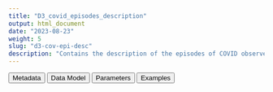 ```yaml
---
title: "D3_covid_episodes_description"
output: html_document
date: "2023-08-23"
weight: 5
slug: "d3-cov-epi-desc"
description: "Contains the description of the episodes of COVID observed in all persons in the study population. Each episode is separated from the next by at least 60 days"
---
```


<script src="/rmarkdown-libs/core-js/shim.min.js"></script>
<script src="/rmarkdown-libs/react/react.min.js"></script>
<script src="/rmarkdown-libs/react/react-dom.min.js"></script>
<script src="/rmarkdown-libs/reactwidget/react-tools.js"></script>
<script src="/rmarkdown-libs/htmlwidgets/htmlwidgets.js"></script>
<link href="/rmarkdown-libs/reactable/reactable.css" rel="stylesheet" />
<script src="/rmarkdown-libs/reactable-binding/reactable.js"></script>
<div class="tab">
<button class="tablinks" onclick="openCity(event, &#39;Metadata&#39;)" id="defaultOpen">Metadata</button>
<button class="tablinks" onclick="openCity(event, &#39;Data Model&#39;)">Data Model</button>
<button class="tablinks" onclick="openCity(event, &#39;Parameters&#39;)">Parameters</button>
<button class="tablinks" onclick="openCity(event, &#39;Examples&#39;)">Examples</button>
</div>
<div id="Metadata" class="tabcontent">
<div id="htmlwidget-1" class="reactable html-widget " style="width:auto;height:600px;"></div>
<script type="application/json" data-for="htmlwidget-1">{"x":{"tag":{"name":"Reactable","attribs":{"data":{"medatata_name":["Name of the dataset","Content of the dataset","Unit of observation","Dataset where the list of UoOs is fully listed and with 1 record per UoO","How many observations per UoO","Variables capturing the UoO","Primary key","Parameters",null,null,null,null,null,null,null,null,null,null,null,null],"metadata_content":["D3_covid_episodes_description","contains the description of the episodes of COVID observed in all persons in the study population. Each episode is separated from the next by at least 60 days","a person in the study population D4_study_population","D4_study_population","as many as the observed episodes of COVID (>=0)","person_id","person_id date",null,null,null,null,null,null,null,null,null,null,null,null,null]},"columns":[{"id":"medatata_name","name":"medatata_name","type":"character"},{"id":"metadata_content","name":"metadata_content","type":"character"}],"sortable":false,"searchable":true,"pagination":false,"highlight":true,"bordered":true,"striped":true,"style":{"maxWidth":1800},"height":"600px","dataKey":"762b1ba3809553072dc4c2aa0039f341"},"children":[]},"class":"reactR_markup"},"evals":[],"jsHooks":[]}</script>
</div>
<div id="Data Model" class="tabcontent">
<div id="htmlwidget-2" class="reactable html-widget " style="width:auto;height:600px;"></div>
<script type="application/json" data-for="htmlwidget-2">{"x":{"tag":{"name":"Reactable","attribs":{"data":{"VarName":["person_id","date","n","covid_narrow_hosp_m_hospitalisation_primary","covid_narrow_hosp_m_hospitalisation_secondary","covid_registry","covid_test_positive","year",null,null,null,null,null,null,null,null,null,null,null,null],"Description":["unique person identifier",null,null,null,null,null,null,null,null,null,null,null,null,null,null,null,null,null,null,null],"Format":["character","date",null,null,null,null,null,null,null,null,null,null,null,null,null,null,null,null,null,null],"Vocabulary":["from CDM PERSONS",null,null,null,null,null,null,null,null,null,null,null,null,null,null,null,null,null,null,null],"Parameters":[null,null,null,null,null,null,null,null,null,null,null,null,null,null,null,null,null,null,null,null],"Notes and examples":[null,null,null,null,null,null,null,null,null,null,null,null,null,null,null,null,null,null,null,null],"Source tables and variables":[null,null,null,null,null,null,null,null,null,null,null,null,null,null,null,null,null,null,null,null],"Retrieved":[null,null,null,null,null,null,null,null,null,null,null,null,null,null,null,null,null,null,null,null],"Calculated":["yes","yes",null,null,null,null,null,null,null,null,null,null,null,null,null,null,null,null,null,null],"Algorithm_id":[null,null,null,null,null,null,null,null,null,null,null,null,null,null,null,null,null,null,null,null],"Rule":["selected from D4_study_population/person_id based on whether there is at least a covid episode, sources for episode are datasource-specific","# OVERALL STRATEGY \r\n# 1 rbind all files that imply covid\r\n# 2 remove recods closer than 60 days to a previous record\r\n# 3 filter only episodes occurring during the study period and save",null,null,null,null,null,null,null,null,null,null,null,null,null,null,null,null,null,null]},"columns":[{"id":"VarName","name":"VarName","type":"character"},{"id":"Description","name":"Description","type":"character"},{"id":"Format","name":"Format","type":"character"},{"id":"Vocabulary","name":"Vocabulary","type":"character"},{"id":"Parameters","name":"Parameters","type":"logical"},{"id":"Notes and examples","name":"Notes and examples","type":"logical"},{"id":"Source tables and variables","name":"Source tables and variables","type":"logical"},{"id":"Retrieved","name":"Retrieved","type":"logical"},{"id":"Calculated","name":"Calculated","type":"character"},{"id":"Algorithm_id","name":"Algorithm_id","type":"logical"},{"id":"Rule","name":"Rule","type":"character"}],"sortable":false,"searchable":true,"pagination":false,"highlight":true,"bordered":true,"striped":true,"style":{"maxWidth":1800},"height":"600px","dataKey":"b206840ce325daa831a2c1216092f47b"},"children":[]},"class":"reactR_markup"},"evals":[],"jsHooks":[]}</script>
</div>
<div id="Parameters" class="tabcontent">
<div id="htmlwidget-3" class="reactable html-widget " style="width:auto;height:600px;"></div>
<script type="application/json" data-for="htmlwidget-3">{"x":{"tag":{"name":"Reactable","attribs":{"data":{"parameter in the variable name":[null,null,null,null,null,null,null,null,null,null,null,null,null,null,null,null,null,null,null,null],"values":[null,null,null,null,null,null,null,null,null,null,null,null,null,null,null,null,null,null,null,null],"name of macro":[null,null,null,null,null,null,null,null,null,null,null,null,null,null,null,null,null,null,null,null]},"columns":[{"id":"parameter in the variable name","name":"parameter in the variable name","type":"logical"},{"id":"values","name":"values","type":"logical"},{"id":"name of macro","name":"name of macro","type":"logical"}],"sortable":false,"searchable":true,"pagination":false,"highlight":true,"bordered":true,"striped":true,"style":{"maxWidth":1800},"height":"600px","dataKey":"f545894952d01490ab535e7af1d88bc2"},"children":[]},"class":"reactR_markup"},"evals":[],"jsHooks":[]}</script>
</div>
<div id="Examples" class="tabcontent">
<div id="htmlwidget-4" class="reactable html-widget " style="width:auto;height:600px;"></div>
<script type="application/json" data-for="htmlwidget-4">{"x":{"tag":{"name":"Reactable","attribs":{"data":{"person_id":["ECVM210900001","ECVM210900008","ECVM210900010","ECVM210900010","ECVM210900034","ECVM210900038","ECVM210900042","ECVM210900049","ECVM210900054","ECVM210900067","ECVM210900068","ECVM210900075","ECVM210900107","ECVM210900129","ECVM210900184","ECVM210900235","ECVM210900236","ECVM210900366","ECVM210900371","ECVM210900416"],"date":["2021-01-01T00:00:00Z","2021-02-11T00:00:00Z","2021-01-12T00:00:00Z","2021-05-12T00:00:00Z","2021-01-16T00:00:00Z","2021-02-25T00:00:00Z","2020-05-25T00:00:00Z","2020-09-25T00:00:00Z","2021-02-28T00:00:00Z","2021-01-17T00:00:00Z","2021-01-10T00:00:00Z","2021-02-10T00:00:00Z","2021-05-05T00:00:00Z","2020-12-09T00:00:00Z","2021-03-17T00:00:00Z","2021-03-18T00:00:00Z","2020-11-26T00:00:00Z","2020-10-30T00:00:00Z","2021-04-27T00:00:00Z","2020-11-27T00:00:00Z"],"n":[1,1,1,2,1,1,1,1,1,1,1,1,1,1,1,1,1,1,1,1],"covid_narrow_hosp_m_hospitalisation_primary":[0,0,1,0,0,0,0,0,0,0,0,0,0,0,0,0,0,0,0,0],"covid_narrow_hosp_m_hospitalisation_secondary":[0,0,0,0,0,0,0,0,0,0,0,0,1,0,0,0,0,0,0,0],"covid_registry":[1,1,0,0,1,1,1,1,1,1,1,1,0,1,1,1,1,1,1,1],"covid_test_positive":[0,0,1,1,0,0,0,0,0,0,0,0,0,0,0,0,0,0,0,0],"year":[2021,2021,2021,2021,2021,2021,2020,2020,2021,2021,2021,2021,2021,2020,2021,2021,2020,2020,2021,2020]},"columns":[{"id":"person_id","name":"person_id","type":"character"},{"id":"date","name":"date","type":"Date"},{"id":"n","name":"n","type":"numeric"},{"id":"covid_narrow_hosp_m_hospitalisation_primary","name":"covid_narrow_hosp_m_hospitalisation_primary","type":"numeric"},{"id":"covid_narrow_hosp_m_hospitalisation_secondary","name":"covid_narrow_hosp_m_hospitalisation_secondary","type":"numeric"},{"id":"covid_registry","name":"covid_registry","type":"numeric"},{"id":"covid_test_positive","name":"covid_test_positive","type":"numeric"},{"id":"year","name":"year","type":"numeric"}],"sortable":false,"searchable":true,"pagination":false,"highlight":true,"bordered":true,"striped":true,"style":{"maxWidth":1800},"height":"600px","dataKey":"fd0e8d67ba1e666bc1b96b3a161e8da4"},"children":[]},"class":"reactR_markup"},"evals":[],"jsHooks":[]}</script>
</div>
